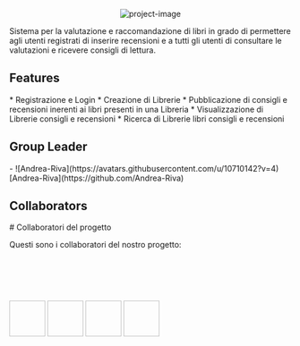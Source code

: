 <p align="center"><img src="https://socialify.git.ci/Andrea-Riva/BookRecommender/image?language=1&name=1&owner=1&pattern=Solid&stargazers=1&theme=Dark" alt="project-image"></p>

<p id="description">Sistema per la valutazione e raccomandazione di libri in grado di permettere agli utenti registrati di inserire recensioni e a tutti gli utenti di consultare le valutazioni e ricevere consigli di lettura.</p>

  
  
<h2>Features</h2>
*   Registrazione e Login
*   Creazione di Librerie
*   Pubblicazione di consigli e recensioni inerenti ai libri presenti in una Libreria
*   Visualizzazione di Librerie consigli e recensioni
*   Ricerca di Librerie libri consigli e recensioni

<h2>Group Leader</h2> 
- ![Andrea-Riva](https://avatars.githubusercontent.com/u/10710142?v=4) [Andrea-Riva](https://github.com/Andrea-Riva)

<h2>Collaborators</h2>
# Collaboratori del progetto

Questi sono i collaboratori del nostro progetto:
<?xml version="1.0"?>
<!-- Generated by SVGo -->
<svg width="256" height="64"
     viewBox="0 0 256 64"
     xmlns="http://www.w3.org/2000/svg"
     xmlns:xlink="http://www.w3.org/1999/xlink">
  
  <!-- Prima immagine -->
  <circle cx="32" cy="32" r="32" stroke="#c0c0c0" stroke-width="1" fill="url(#fill0)" />
  <defs>
    <pattern id="fill0" x="0" y="0" width="64" height="64" patternUnits="userSpaceOnUse">
      <image x="0" y="0" width="64" height="64" xlink:href="https://avatars.githubusercontent.com/u/167135900?s=400&v=4" />
    </pattern>
  </defs>
  
  <!-- Seconda immagine -->
  <circle cx="96" cy="32" r="32" stroke="#c0c0c0" stroke-width="1" fill="url(#fill1)" />
  <defs>
    <pattern id="fill1" x="0" y="0" width="64" height="64" patternUnits="userSpaceOnUse">
      <image x="0" y="0" width="64" height="64" xlink:href="https://avatars.githubusercontent.com/u/169836651?v=4" />
    </pattern>
  </defs>

  <!-- Terza immagine -->
  <circle cx="160" cy="32" r="32" stroke="#c0c0c0" stroke-width="1" fill="url(#fill2)" />
  <defs>
    <pattern id="fill2" x="0" y="0" width="64" height="64" patternUnits="userSpaceOnUse">
      <image x="0" y="0" width="64" height="64" xlink:href="https://avatars.githubusercontent.com/u/169908490?v=4" />
    </pattern>
  </defs>

  <!-- Quarta immagine -->
  <circle cx="224" cy="32" r="32" stroke="#c0c0c0" stroke-width="1" fill="url(#fill3)" />
  <defs>
    <pattern id="fill3" x="0" y="0" width="64" height="64" patternUnits="userSpaceOnUse">
      <image x="0" y="0" width="64" height="64" xlink:href="https://avatars.githubusercontent.com/u/9079789?v=4" />
    </pattern>
  </defs>

</svg>


